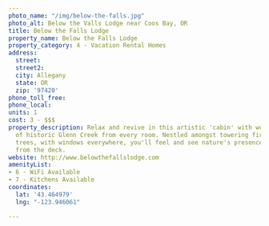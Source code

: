 ```yaml
---
photo_name: "/img/below-the-falls.jpg"
photo_alt: Below the Valls Lodge near Coos Bay, OR
title: Below the Falls Lodge
property_name: Below the Falls Lodge
property_category: 4 - Vacation Rental Homes
address:
  street: 
  street2: 
  city: Allegany
  state: OR
  zip: '97420'
phone_toll_free: 
phone_local: 
units: 1
cost: 3 - $$$
property_description: Relax and revive in this artistic 'cabin' with wonderful views
  of historic Glenn Creek from every room. Nestled amongst towering fir and cedar
  trees, with windows everywhere, you'll feel and see nature's presence. View wildlife
  from the deck.
website: http://www.belowthefallslodge.com
amenityList:
- 6 - WiFi Available
- 7 - Kitchens Available
coordinates:
  lat: '43.464979'
  lng: "-123.946061"

---
```

